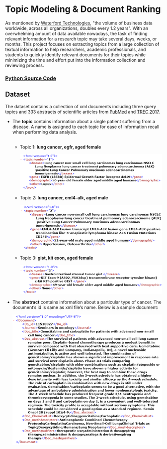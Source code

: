 # Topic Modeling & Document Ranking

As mentioned by [Waterford Technologies](https://waterfordtechnologies.com/big-data-interesting-facts/), "the volume of business data worldwide, across all organizations, doubles every 1.2 years". With an overwhelming amount of data available nowadays, the task of finding relevant information for a research topic may take several days, weeks, or months. This project focuses on extracting topics from a large collection of textual information to help researchers, academic professionals, and students to quickly identify relevant documents for their topics while minimizing the time and effort put into the information collection and reviewing process.

### [Python Source Code](https://github.com/nphan20181/Topic_Modeling_n_Document_Ranking/blob/master/Topic_Modeling_n_Document_Ranking.ipynb)

## Dataset

The dataset contains a collection of xml documents including three query topics and 333 abstracts of  scientific articles from [PubMed](https://www.ncbi.nlm.nih.gov/pubmed/) and [TREC 2017](http://www.trec-cds.org/2017.html).

 - The __topic__ contains information about a single patient suffering from a disease. A name is assigned to each topic for ease of information recall when performing data analysis.<br /><br />

    - Topic 1: __lung cancer, egfr, aged female__
    
        <img src="images/topic1.png" width='650px' alt='lung cancer, egfr, aged female' /><br />
    
    - Topic 2: __lung cancer, eml4-alk, aged male__
    
        <img src="images/topic2.png" width='650px' alt='lung cancer, eml4-alk, aged male' /><br />
    
    - Topic 3: __gist, kit exon, aged female__

        <img src="images/topic3.png" width='650px' alt='gist, kit exon, aged female' /><br />
    
 - The __abstract__ contains information about a particular type of cancer. The document’s id is same as xml file’s name. Below is a sample document:
 
    <img src='images/doc_sample.png' width='650px' alt='Sample Document' />
